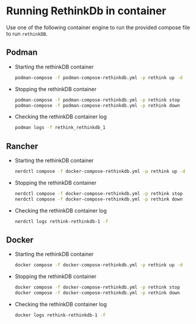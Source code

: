 # Running RethinkDb in container

Use one of the following container engine to run the provided compose file to run `rethinkDB`.

## Podman

* Starting the rethinkDB container

    ```bash
    podman-compose -f podman-compose-rethinkdb.yml -p rethink up -d
    ```

* Stopping the rethinkDB container

    ```bash
    podman-compose -f podman-compose-rethinkdb.yml -p rethink stop
    podman-compose -f podman-compose-rethinkdb.yml -p rethink down
    ```

* Checking the rethinkDB container log

    ```bash
    podman logs -f rethink_rethinkdb_1
    ```

## Rancher

* Starting the rethinkDB container

    ```bash
    nerdctl compose -f docker-compose-rethinkdb.yml -p rethink up -d
    ```

* Stopping the rethinkDB container

    ```bash
    nerdctl compose -f docker-compose-rethinkdb.yml -p rethink stop
    nerdctl compose -f docker-compose-rethinkdb.yml -p rethink down
    ```

* Checking the rethinkDB container log

    ```bash
    nerdctl logs rethink-rethinkdb-1 -f
    ```

## Docker

* Starting the rethinkDB container

    ```bash
    docker compose -f docker-compose-rethinkdb.yml -p rethink up -d
    ```

* Stopping the rethinkDB container

    ```bash
    docker compose -f docker-compose-rethinkdb.yml -p rethink stop
    docker compose -f docker-compose-rethinkdb.yml -p rethink down
    ```

* Checking the rethinkDB container log

    ```bash
    docker logs rethink-rethinkdb-1 -f
    ```
